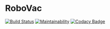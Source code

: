 # RoboVac
[![Build Status](https://travis-ci.org/acodeguy/robovac.svg?branch=master)](https://travis-ci.org/acodeguy/robovac) [![Maintainability](https://api.codeclimate.com/v1/badges/c5e2613e039d2c82c0ef/maintainability)](https://codeclimate.com/github/acodeguy/robovac/maintainability) [![Codacy Badge](https://api.codacy.com/project/badge/Grade/e8be7aaff4e74480b26e3aedb5ee13de)](https://www.codacy.com/app/acodeguy/robovac?utm_source=github.com&amp;utm_medium=referral&amp;utm_content=acodeguy/robovac&amp;utm_campaign=Badge_Grade)